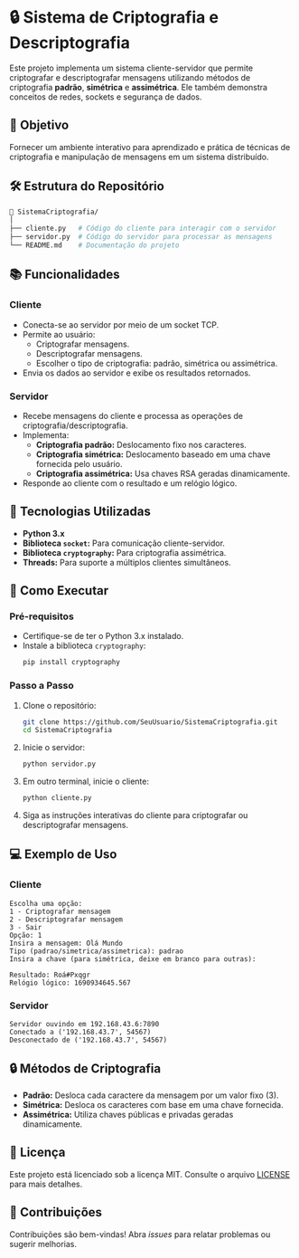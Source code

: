 # 🔒 Sistema de Criptografia e Descriptografia 

Este projeto implementa um sistema cliente-servidor que permite criptografar e descriptografar mensagens utilizando métodos de criptografia **padrão**, **simétrica** e **assimétrica**. Ele também demonstra conceitos de redes, sockets e segurança de dados.

## 🚀 Objetivo

Fornecer um ambiente interativo para aprendizado e prática de técnicas de criptografia e manipulação de mensagens em um sistema distribuído.

## 🛠️ Estrutura do Repositório

```bash
📂 SistemaCriptografia/
│
├── cliente.py   # Código do cliente para interagir com o servidor
├── servidor.py  # Código do servidor para processar as mensagens
└── README.md    # Documentação do projeto
```

## 📚 Funcionalidades

### Cliente
- Conecta-se ao servidor por meio de um socket TCP.
- Permite ao usuário:
  - Criptografar mensagens.
  - Descriptografar mensagens.
  - Escolher o tipo de criptografia: padrão, simétrica ou assimétrica.
- Envia os dados ao servidor e exibe os resultados retornados.

### Servidor
- Recebe mensagens do cliente e processa as operações de criptografia/descriptografia.
- Implementa:
  - **Criptografia padrão:** Deslocamento fixo nos caracteres.
  - **Criptografia simétrica:** Deslocamento baseado em uma chave fornecida pelo usuário.
  - **Criptografia assimétrica:** Usa chaves RSA geradas dinamicamente.
- Responde ao cliente com o resultado e um relógio lógico.

## 🔧 Tecnologias Utilizadas

- **Python 3.x**
- **Biblioteca `socket`:** Para comunicação cliente-servidor.
- **Biblioteca `cryptography`:** Para criptografia assimétrica.
- **Threads:** Para suporte a múltiplos clientes simultâneos.

## 🏁 Como Executar

### Pré-requisitos
- Certifique-se de ter o Python 3.x instalado.
- Instale a biblioteca `cryptography`:
  ```bash
  pip install cryptography
  ```

### Passo a Passo
1. Clone o repositório:
   ```bash
   git clone https://github.com/SeuUsuario/SistemaCriptografia.git
   cd SistemaCriptografia
   ```

2. Inicie o servidor:
   ```bash
   python servidor.py
   ```

3. Em outro terminal, inicie o cliente:
   ```bash
   python cliente.py
   ```

4. Siga as instruções interativas do cliente para criptografar ou descriptografar mensagens.

## 💻 Exemplo de Uso

### Cliente
```text
Escolha uma opção:
1 - Criptografar mensagem
2 - Descriptografar mensagem
3 - Sair
Opção: 1
Insira a mensagem: Olá Mundo
Tipo (padrao/simetrica/assimetrica): padrao
Insira a chave (para simétrica, deixe em branco para outras): 

Resultado: Roá#Pxqgr
Relógio lógico: 1690934645.567
```

### Servidor
```text
Servidor ouvindo em 192.168.43.6:7890
Conectado a ('192.168.43.7', 54567)
Desconectado de ('192.168.43.7', 54567)
```

## 🔒 Métodos de Criptografia

- **Padrão:** Desloca cada caractere da mensagem por um valor fixo (3).
- **Simétrica:** Desloca os caracteres com base em uma chave fornecida.
- **Assimétrica:** Utiliza chaves públicas e privadas geradas dinamicamente.

## 📝 Licença

Este projeto está licenciado sob a licença MIT. Consulte o arquivo [LICENSE](LICENSE) para mais detalhes.

## 🤝 Contribuições

Contribuições são bem-vindas! Abra _issues_ para relatar problemas ou sugerir melhorias.
